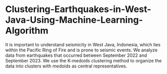# Clustering-Earthquakes-in-West-Java-Using-Machine-Learning-Algorithm
It is important to understand seismicity in West Java, Indonesia, which lies within the Pacific Ring of Fire and is prone to seismic events. We analyze data from earthquakes that occurred between September 2022 and September 2023. We use the K-medoids clustering method to organize the data into clusters with medoids as central representatives. 
